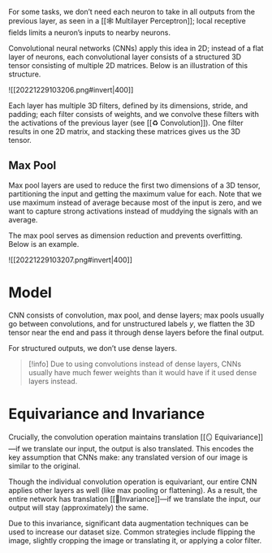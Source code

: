 For some tasks, we don’t need each neuron to take in all outputs from the previous layer, as seen in a [[🕸️ Multilayer Perceptron]]; local receptive fields limits a neuron’s inputs to nearby neurons.

Convolutional neural networks (CNNs) apply this idea in 2D; instead of a flat layer of neurons, each convolutional layer consists of a structured 3D tensor consisting of multiple 2D matrices. Below is an illustration of this structure.

![[20221229103206.png#invert|400]]

Each layer has multiple 3D filters, defined by its dimensions, stride, and padding; each filter consists of weights, and we convolve these filters with the activations of the previous layer (see [[♻️ Convolution]]). One filter results in one 2D matrix, and stacking these matrices gives us the 3D tensor.

## Max Pool
Max pool layers are used to reduce the first two dimensions of a 3D tensor, partitioning the input and getting the maximum value for each. Note that we use maximum instead of average because most of the input is zero, and we want to capture strong activations instead of muddying the signals with an average.

The max pool serves as dimension reduction and prevents overfitting. Below is an example.

![[20221229103207.png#invert|400]]

# Model
CNN consists of convolution, max pool, and dense layers; max pools usually go between convolutions, and for unstructured labels $y$, we flatten the 3D tensor near the end and pass it through dense layers before the final output.

For structured outputs, we don’t use dense layers.

> [!info]
> Due to using convolutions instead of dense layers, CNNs usually have much fewer weights than it would have if it used dense layers instead.

# Equivariance and Invariance
Crucially, the convolution operation maintains translation [[🪞 Equivariance]]—if we translate our input, the output is also translated. This encodes the key assumption that CNNs make: any translated version of our image is similar to the original.

Though the individual convolution operation is equivariant, our entire CNN applies other layers as well (like max pooling or flattening). As a result, the entire network has translation [[🗿Invariance]]—if we translate the input, our output will stay (approximately) the same.

Due to this invariance, significant data augmentation techniques can be used to increase our dataset size. Common strategies include flipping the image, slightly cropping the image or translating it, or applying a color filter.